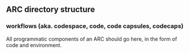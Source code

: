 ## ARC directory structure

### workflows (aka. codespace, code, code capsules, codecaps)

All programmatic components of an ARC should go here, in the form of code and environment.
